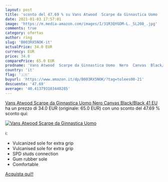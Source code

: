 ```yaml
---
layout: post
title: 'sconto del 47.69 % su Vans Atwood  Scarpe da Ginnastica Uomo    '
date: 2021-01-03 17:57:01
image: 'https://m.media-amazon.com/images/I/31R3QYGDM-L._SL200_.jpg'
comments: true
category: ofertas
author: ring
slug: 'B003RX5NOK-it'
actualPrice: 34.0 EUR
currency: EUR
price: 34.0
comparePrice: 65.0 EUR
prodname: 'Vans Atwood  Scarpe da Ginnastica Uomo  Nero  Canvas  Black/Black  41 EU'
country: 'it'
flag: '🇮🇹'
buyurl: 'https://www.amazon.it/dp/B003RX5NOK/?tag=tolees00-21'
descuento: '47.69'
average: '40.413793103448285'
---
```


[Vans Atwood  Scarpe da Ginnastica Uomo  Nero  Canvas  Black/Black  41 EU](https://www.amazon.it/dp/B003RX5NOK/?tag=tolees00-21) ha un prezzo di 34.0 EUR (originale: 65.0 EUR) con uno sconto del 47.69 % sconto qui:

[![Vans Atwood  Scarpe da Ginnastica Uomo  ](https://m.media-amazon.com/images/I/31R3QYGDM-L._SL200_.jpg)](https://www.amazon.it/dp/B003RX5NOK/?tag=tolees00-21)

ℹ️:

- Vulcanized sole for extra grip
- Vulcanised sole for extra grip
- SPD studs connection
- Gum rubber sole
- Comfortable

[Acquista qui!!](https://www.amazon.it/dp/B003RX5NOK/?tag=tolees00-21)
